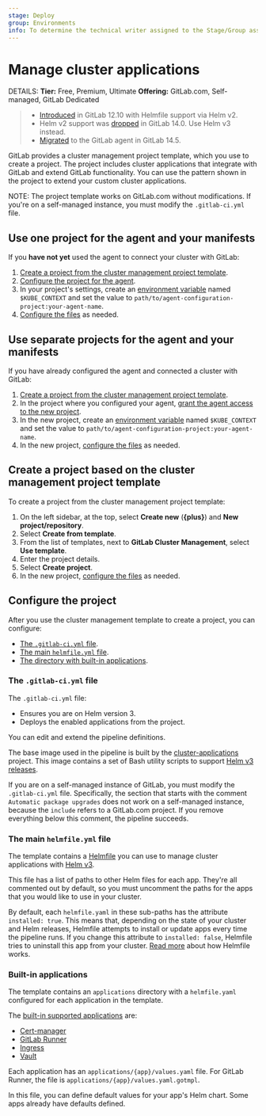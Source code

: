 ```yaml
---
stage: Deploy
group: Environments
info: To determine the technical writer assigned to the Stage/Group associated with this page, see https://handbook.gitlab.com/handbook/product/ux/technical-writing/#assignments
---
```


# Manage cluster applications

DETAILS:
**Tier:** Free, Premium, Ultimate
**Offering:** GitLab.com, Self-managed, GitLab Dedicated

> - [Introduced](https://gitlab.com/gitlab-org/gitlab/-/merge_requests/25318) in GitLab 12.10 with Helmfile support via Helm v2.
> - Helm v2 support was [dropped](https://gitlab.com/gitlab-org/gitlab/-/merge_requests/63577) in GitLab 14.0. Use Helm v3 instead.
> - [Migrated](https://gitlab.com/gitlab-org/project-templates/cluster-management/-/merge_requests/24) to the GitLab agent in GitLab 14.5.

GitLab provides a cluster management project template, which you use
to create a project. The project includes cluster applications that integrate with GitLab
and extend GitLab functionality. You can use the pattern shown in the project to extend
your custom cluster applications.

NOTE:
The project template works on GitLab.com without modifications. If you're on a self-managed instance, you must modify the `.gitlab-ci.yml` file.

## Use one project for the agent and your manifests

If you **have not yet** used the agent to connect your cluster with GitLab:

1. [Create a project from the cluster management project template](#create-a-project-based-on-the-cluster-management-project-template).
1. [Configure the project for the agent](agent/install/index.md).
1. In your project's settings, create an
   [environment variable](../../ci/variables/index.md#for-a-project) named `$KUBE_CONTEXT`
   and set the value to `path/to/agent-configuration-project:your-agent-name`.
1. [Configure the files](#configure-the-project) as needed.

## Use separate projects for the agent and your manifests

If you have already configured the agent and connected a cluster with GitLab:

1. [Create a project from the cluster management project template](#create-a-project-based-on-the-cluster-management-project-template).
1. In the project where you configured your agent,
   [grant the agent access to the new project](agent/ci_cd_workflow.md#authorize-the-agent).
1. In the new project, create an
   [environment variable](../../ci/variables/index.md#for-a-project) named `$KUBE_CONTEXT`
   and set the value to `path/to/agent-configuration-project:your-agent-name`.
1. In the new project, [configure the files](#configure-the-project) as needed.

## Create a project based on the cluster management project template

To create a project from the cluster management project template:

1. On the left sidebar, at the top, select **Create new** (**{plus}**) and **New project/repository**.
1. Select **Create from template**.
1. From the list of templates, next to **GitLab Cluster Management**, select **Use template**.
1. Enter the project details.
1. Select **Create project**.
1. In the new project, [configure the files](#configure-the-project) as needed.

## Configure the project

After you use the cluster management template to create a project, you can configure:

- [The `.gitlab-ci.yml` file](#the-gitlab-ciyml-file).
- [The main `helmfile.yml` file](#the-main-helmfileyml-file).
- [The directory with built-in applications](#built-in-applications).

### The `.gitlab-ci.yml` file

The `.gitlab-ci.yml` file:

- Ensures you are on Helm version 3.
- Deploys the enabled applications from the project.

You can edit and extend the pipeline definitions.

The base image used in the pipeline is built by the
[cluster-applications](https://gitlab.com/gitlab-org/cluster-integration/cluster-applications) project.
This image contains a set of Bash utility scripts to support [Helm v3 releases](https://helm.sh/docs/intro/using_helm/#three-big-concepts).

If you are on a self-managed instance of GitLab, you must modify the `.gitlab-ci.yml` file.
Specifically, the section that starts with the comment `Automatic package upgrades` does not
work on a self-managed instance, because the `include` refers to a GitLab.com project.
If you remove everything below this comment, the pipeline succeeds.

### The main `helmfile.yml` file

The template contains a [Helmfile](https://github.com/helmfile/helmfile) you can use to manage
cluster applications with [Helm v3](https://helm.sh/).

This file has a list of paths to other Helm files for each app. They're all commented out by default, so you must uncomment
the paths for the apps that you would like to use in your cluster.

By default, each `helmfile.yaml` in these sub-paths has the attribute `installed: true`. This means that, depending on the state of your cluster and Helm releases, Helmfile attempts to install or update apps every time the pipeline runs. If you change this attribute to `installed: false`, Helmfile tries to uninstall this app
from your cluster. [Read more](https://helmfile.readthedocs.io/en/latest/) about how Helmfile works.

### Built-in applications

The template contains an `applications` directory with a `helmfile.yaml` configured for each
application in the template.

The [built-in supported applications](https://gitlab.com/gitlab-org/project-templates/cluster-management/-/tree/master/applications) are:

- [Cert-manager](../infrastructure/clusters/manage/management_project_applications/certmanager.md)
- [GitLab Runner](../infrastructure/clusters/manage/management_project_applications/runner.md)
- [Ingress](../infrastructure/clusters/manage/management_project_applications/ingress.md)
- [Vault](../infrastructure/clusters/manage/management_project_applications/vault.md)

Each application has an `applications/{app}/values.yaml` file.
For GitLab Runner, the file is `applications/{app}/values.yaml.gotmpl`.

In this file, you can define default values for your app's Helm chart.
Some apps already have defaults defined.

